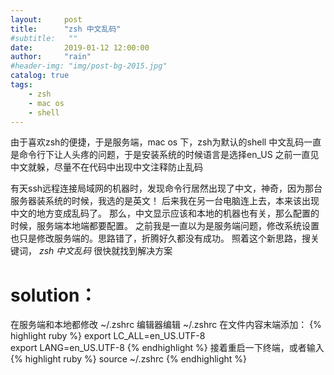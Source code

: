 ```yaml
---
layout:     post
title:      "zsh 中文乱码"
#subtitle:   ""
date:       2019-01-12 12:00:00
author:     "rain"
#header-img: "img/post-bg-2015.jpg"
catalog: true
tags:
    - zsh
    - mac os
    - shell
---
```


由于喜欢zsh的便捷，于是服务端，mac os 下，zsh为默认的shell
中文乱码一直是命令行下让人头疼的问题，于是安装系统的时候语言是选择en_US
之前一直见中文就躲，尽量不在代码中出现中文注释防止乱码

有天ssh远程连接局域网的机器时，发现命令行居然出现了中文，神奇，因为那台服务器装系统的时候，我选的是英文！
后来我在另一台电脑连上去，本来该出现中文的地方变成乱码了。
那么，中文显示应该和本地的机器也有关，那么配置的时候，服务端本地端都要配置。
之前我是一直以为是服务端问题，修改系统设置也只是修改服务端的。思路错了，折腾好久都没有成功。
照着这个新思路，搜关键词， *zsh 中文乱码* 很快就找到解决方案

# solution：

在服务端和本地都修改 ~/.zshrc
编辑器编辑 ~/.zshrc
在文件内容末端添加：
{% highlight ruby %}
export LC_ALL=en_US.UTF-8  
export LANG=en_US.UTF-8
{% endhighlight %}
接着重启一下终端，或者输入
{% highlight ruby %}
source ~/.zshrc
{% endhighlight %}
